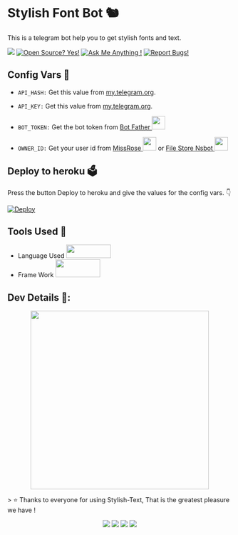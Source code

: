 # Stylish Font Bot 🐿
This is a telegram bot help you to get stylish fonts and text.

<a href="https://t.me/akimaxmovies"><img src="https://img.shields.io/badge/Telegram-blue.svg?logo=telegram"></a>
[![Open Source? Yes!](https://badgen.net/badge/Open%20Source%20%3F/Yes/yellow?icon=github)](https://github.com/Shinigamibots5/Stylish-Text)
[![Ask Me Anything !](https://img.shields.io/badge/🤔%20Ask%20me-anything-1abc9c.svg)](https://t.me/Bae_wafaaa)
[![Report Bugs!](https://badgen.net/badge/🐞%20Report%20/Bugs/red)](https://telegram.dog/Bae_wafaaa)

## Config Vars 🤖

- `API_HASH:` Get this value from [my.telegram.org](https://my.telegram.org).

- `API_KEY:` Get this value from [my.telegram.org](https://my.telegram.org).

- `BOT_TOKEN:` Get the bot token from [Bot Father <img src="https://telegra.ph/file/8d80c13110506bf1cb58e.jpg" width="30" height="30">](https://telegram.dog/BotFather)

- `OWNER_ID:` Get your user id from [MissRose <img src="https://telegra.ph/file/0a36032bd2221c8d4209d.jpg" width="30" height="30">](https://telegram.dog/MissRose_bot) or [File Store Nsbot <img src="https://telegra.ph/file/bdd3352951be090a56590.jpg" width="30" height="30">](https://telegram.dog/FileStore_Nsbot)

## Deploy to heroku 🗳
Press the button Deploy to heroku and give the values for the config vars. 👇

[![Deploy](https://www.herokucdn.com/deploy/button.svg)](https://heroku.com/deploy?template=https://github.com/Shinigamibots5/Stylish-Text)

## Tools Used 🧰
- Language Used [<img src="https://telegra.ph/file/960ed8709acaf8c68b894.jpg" width="100" height="30">](https://www.python.org/)
- Frame Work [<img src="https://telegra.ph/file/804f06d1590f7619a63ed.jpg" width="100" height="40">](https://github.com/pyrogram/pyrogram)

## Dev Details 👤:
<p align="middle">
<img src="https://te.legra.ph/file/084a90dde3b1e39fe5c9a.jpg" width="400"></a></p

<p align="middle">
> ⭐️ Thanks to everyone for using Stylish-Text, That is the greatest pleasure we have !
 </p>
<p align="middle">
<img src="https://badgen.net/badge/Name/BAEWAFAAA/FF33FF?icon=awesome&labelColor=0080FF"></a>
<img src="https://badgen.net/badge/Skills/python/purple?icon=terminal&labelColor=red"></a>
<a href="https://telegram.dog/Bae_wafaaa"><img src="https://img.shields.io/badge/Telegram-Link-blue.svg?logo=telegram"></a>
<a href="https://github.com/Shinigamibots5"><img src="https://badgen.net/badge/Follow%20on%20/GitHub/80FF00?icon=github&labelColor=black"></a>
<p align="left">
</p>
